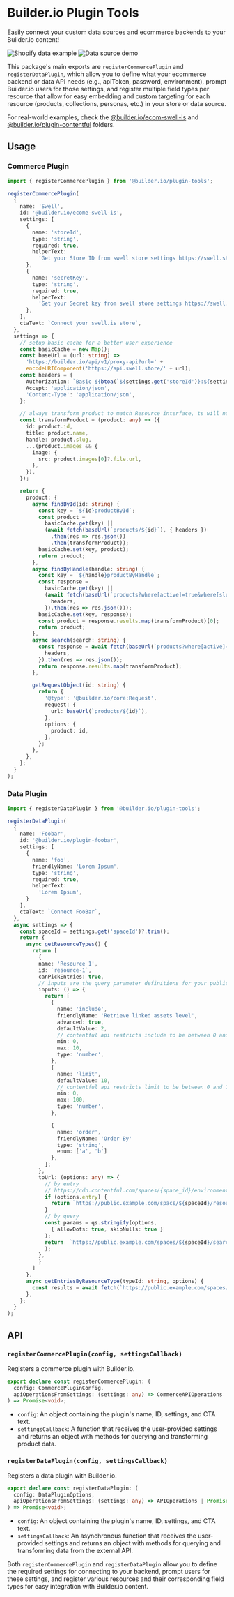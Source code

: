 # Builder.io Plugin Tools

Easily connect your custom data sources and ecommerce backends to your Builder.io content!

![Shopify data example](https://imgur.com/BhtUeqK.gif)
![Data source demo](https://cdn.builder.io/o/assets%2FYJIGb4i01jvw0SRdL5Bt%2F25f8482abb53418795404c174e46e8c0%2Fcompressed?apiKey=YJIGb4i01jvw0SRdL5Bt&token=25f8482abb53418795404c174e46e8c0&alt=media&optimized=true)

This package's main exports are `registerCommercePlugin` and `registerDataPlugin`, which allow you to define what your ecommerce backend or data API needs (e.g., apiToken, password, environment), prompt Builder.io users for those settings, and register multiple field types per resource that allow for easy embedding and custom targeting for each resource (products, collections, personas, etc.) in your store or data source.

For real-world examples, check the [@builder.io/ecom-swell-is](../../plugins/swell) and [@builder.io/plugin-contentful](../../plugins/contentful) folders.

## Usage

### Commerce Plugin

```ts
import { registerCommercePlugin } from '@builder.io/plugin-tools';

registerCommercePlugin(
  {
    name: 'Swell',
    id: '@builder.io/ecome-swell-is',
    settings: [
      {
        name: 'storeId',
        type: 'string',
        required: true,
        helperText:
          'Get your Store ID from swell store settings https://swell.store/docs/api/?javascript#authentication',
      },
      {
        name: 'secretKey',
        type: 'string',
        required: true,
        helperText:
          'Get your Secret key from swell store settings https://swell.store/docs/api/?javascript#authentication',
      },
    ],
    ctaText: `Connect your swell.is store`,
  },
  settings => {
    // setup basic cache for a better user experience
    const basicCache = new Map();
    const baseUrl = (url: string) =>
      'https://builder.io/api/v1/proxy-api?url=' +
      encodeURIComponent('https://api.swell.store/' + url);
    const headers = {
      Authorization: `Basic ${btoa(`${settings.get('storeId')}:${settings.get('secretKey')}`)}`,
      Accept: 'application/json',
      'Content-Type': 'application/json',
    };

    // always transform product to match Resource interface, ts will notify you if not
    const transformProduct = (product: any) => ({
      id: product.id,
      title: product.name,
      handle: product.slug,
      ...(product.images && {
        image: {
          src: product.images[0]?.file.url,
        },
      }),
    });

    return {
      product: {
        async findById(id: string) {
          const key = `${id}productById`;
          const product =
            basicCache.get(key) ||
            (await fetch(baseUrl(`products/${id}`), { headers })
              .then(res => res.json())
              .then(transformProduct));
          basicCache.set(key, product);
          return product;
        },
        async findByHandle(handle: string) {
          const key = `${handle}productByHandle`;
          const response =
            basicCache.get(key) ||
            (await fetch(baseUrl(`products?where[active]=true&where[slug]=${handle}`), {
              headers,
            }).then(res => res.json()));
          basicCache.set(key, response);
          const product = response.results.map(transformProduct)[0];
          return product;
        },
        async search(search: string) {
          const response = await fetch(baseUrl(`products?where[active]=true&search=${search}`), {
            headers,
          }).then(res => res.json());
          return response.results.map(transformProduct);
        },

        getRequestObject(id: string) {
          return {
            '@type': '@builder.io/core:Request',
            request: {
              url: baseUrl(`products/${id}`),
            },
            options: {
              product: id,
            },
          };
        },
      },
    };
  }
);
```

### Data Plugin

```ts
import { registerDataPlugin } from '@builder.io/plugin-tools';

registerDataPlugin(
  {
    name: 'Foobar',
    id: '@builder.io/plugin-foobar',
    settings: [
      {
        name: 'foo',
        friendlyName: 'Lorem Ipsum',
        type: 'string',
        required: true,
        helperText:
          'Lorem Ipsum',
      }
    ],
    ctaText: `Connect FooBar`,
  },
  async settings => {
    const spaceId = settings.get('spaceId')?.trim();
    return {
      async getResourceTypes() {
        return [
          {
          name: 'Resource 1',
          id: `resource-1`,
          canPickEntries: true,
          // inputs are the query parameter definitions for your public API
          inputs: () => {
            return [
              {
                name: 'include',
                friendlyName: 'Retrieve linked assets level',
                advanced: true,
                defaultValue: 2,
                // contentful api restricts include to be between 0 and 10
                min: 0,
                max: 10,
                type: 'number',
              },
              {
                name: 'limit',
                defaultValue: 10,
                // contentful api restricts limit to be between 0 and 100
                min: 0,
                max: 100,
                type: 'number',
              },

              {
                name: 'order',
                friendlyName: 'Order By'
                type: 'string',
                enum: ['a', 'b']
              },
            ];
          },
          toUrl: (options: any) => {
            // by entry
            // https://cdn.contentful.com/spaces/{space_id}/environments/{environment_id}/entries/{entry_id}?access_token={access_token}
            if (options.entry) {
              return `https://public.example.com/spacs/${spaceId}/resource/${options.entry}`
            }
            // by query
            const params = qs.stringify(options,
              { allowDots: true, skipNulls: true }
            );
            return  `https://public.example.com/spaces/${spaceId}/search?${params}`
            );
          },
          }
        ]
      },
      async getEntriesByResourceType(typeId: string, options) {
        const results = await fetch(`https://public.example.com/spaces/${spaceId}?${qs.stringify(options)}`)
      },
    };
  }
);
```

## API

### `registerCommercePlugin(config, settingsCallback)`

Registers a commerce plugin with Builder.io.

```ts
export declare const registerCommercePlugin: (
  config: CommercePluginConfig,
  apiOperationsFromSettings: (settings: any) => CommerceAPIOperations | Promise<CommerceAPIOperations>
) => Promise<void>;
```

- `config`: An object containing the plugin's name, ID, settings, and CTA text.
- `settingsCallback`: A function that receives the user-provided settings and returns an object with methods for querying and transforming product data.

### `registerDataPlugin(config, settingsCallback)`

Registers a data plugin with Builder.io.

```ts
export declare const registerDataPlugin: (
  config: DataPluginOptions,
  apiOperationsFromSettings: (settings: any) => APIOperations | Promise<APIOperations>
) => Promise<void>;
```

- `config`: An object containing the plugin's name, ID, settings, and CTA text.
- `settingsCallback`: An asynchronous function that receives the user-provided settings and returns an object with methods for querying and transforming data from the external API.

Both `registerCommercePlugin` and `registerDataPlugin` allow you to define the required settings for connecting to your backend, prompt users for these settings, and register various resources and their corresponding field types for easy integration with Builder.io content.